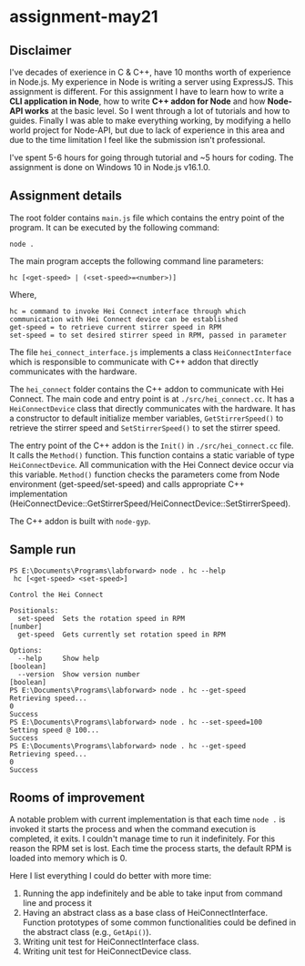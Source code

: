 # assignment-may21
## Disclaimer
I've decades of exerience in C & C++, have 10 months worth of experience in Node.js. My experience in Node is writing a server using ExpressJS. This assignment is different. For this assignment I have to learn how to write a __CLI application in Node__, how to write __C++ addon for Node__ and how __Node-API works__ at the basic level. So I went through a lot of tutorials and how to guides. Finally I was able to make everything working, by modifying a hello world project for Node-API, but due to lack of experience in this area and due to the time limitation I feel like the submission isn't professional.

I've spent 5-6 hours for going through tutorial and ~5 hours for coding. The assignment is done on Windows 10 in Node.js v16.1.0.

## Assignment details
The root folder contains `main.js` file which contains the entry point of the program. It can be executed by the following command:

    node .
    
The main program accepts the following command line parameters:

    hc [<get-speed> | (<set-speed>=<number>)]

Where,

    hc = command to invoke Hei Connect interface through which communication with Hei Connect device can be established
    get-speed = to retrieve current stirrer speed in RPM
    set-speed = to set desired stirrer speed in RPM, passed in parameter
    
The file `hei_connect_interface.js` implements a class `HeiConnectInterface` which is responsible to communicate with C++ addon that directly communicates with the hardware.

The `hei_connect` folder contains the C++ addon to communicate with Hei Connect. The main code and entry point is at `./src/hei_connect.cc`. It has a `HeiConnectDevice` class that directly communicates with the hardware. It has a constructor to default initialize member variables, `GetStirrerSpeed()` to retrieve the stirrer speed and `SetStirrerSpeed()` to set the stirrer speed.

The entry point of the C++ addon is the `Init()` in `./src/hei_connect.cc` file. It calls the `Method()` function. This function contains a static variable of type `HeiConnectDevice`. All communication with the Hei Connect device occur via this variable. `Method()` function checks the parameters come from Node environment (get-speed/set-speed) and calls appropriate C++ implementation (HeiConnectDevice::GetStirrerSpeed/HeiConnectDevice::SetStirrerSpeed).

The C++ addon is built with `node-gyp`.

## Sample run
    PS E:\Documents\Programs\labforward> node . hc --help
     hc [<get-speed> <set-speed>]

    Control the Hei Connect

    Positionals:
      set-speed  Sets the rotation speed in RPM                             [number]
      get-speed  Gets currently set rotation speed in RPM

    Options:
      --help     Show help                                                 [boolean]
      --version  Show version number                                       [boolean]
    PS E:\Documents\Programs\labforward> node . hc --get-speed
    Retrieving speed...
    0
    Success
    PS E:\Documents\Programs\labforward> node . hc --set-speed=100
    Setting speed @ 100...
    Success
    PS E:\Documents\Programs\labforward> node . hc --get-speed
    Retrieving speed...
    0
    Success

## Rooms of improvement
A notable problem with current implementation is that each time `node .` is invoked it starts the process and when the command execution is completed, it exits. I couldn't manage time to run it indefinitely. For this reason the RPM set is lost. Each time the process starts, the default RPM is loaded into memory which is 0.

Here I list everything I could do better with more time:

1. Running the app indefinitely and be able to take input from command line and process it
2. Having an abstract class as a base class of HeiConnectInterface. Function prototypes of some common functionalities could be defined in the abstract class (e.g., `GetApi()`).
3. Writing unit test for HeiConnectInterface class.
4. Writing unit test for HeiConnectDevice class.
